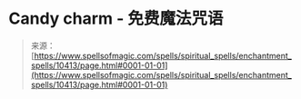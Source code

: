 <!--yml

category: 未分类

date: 2024-06-12 18:47:01

-->

# Candy charm - 免费魔法咒语

> 来源：[https://www.spellsofmagic.com/spells/spiritual_spells/enchantment_spells/10413/page.html#0001-01-01](https://www.spellsofmagic.com/spells/spiritual_spells/enchantment_spells/10413/page.html#0001-01-01)
